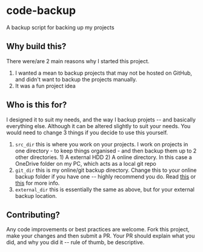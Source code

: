 # code-backup

A backup script for backing up my projects

## Why build this?

There were/are 2 main reasons why I started this project.
1. I wanted a mean to backup projects that may not be hosted on GitHub, and didn't want to backup the projects manually.
2. It was a fun project idea

## Who is this for?

I designed it to suit my needs, and the way I backup projets -- and basically everything else. Although it can be altered slightly to suit your needs. You would need to change 3 things if you decide to use this yourself.

1. `src_dir` this is where you work on your projects. I work on projects in one directory - to keep things organised - and then backup them up to 2 other directories. 1) A external HDD 2) A online directory. In this case a OneDrive folder on my PC, which acts as a local git repo
2. `git_dir` this is my online/git backup directory. Change this to your online backup folder if you have one -- highly recommend you do. Read [this](https://www.hanselman.com/blog/TheComputerBackupRuleOfThree.aspx) or [this](https://www.nakivo.com/blog/3-2-1-backup-rule-efficient-data-protection-strategy/) for more info.
3. `external_dir` this is essentially the same as above, but for your external backup location.

## Contributing?

Any code improvements or best practices are welcome. Fork this project, make your changes and then submit a PR. Your PR should explain what you did, and why you did it -- rule of thumb, be descriptive.
